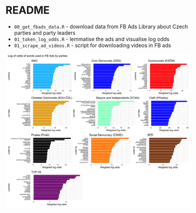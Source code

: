 # README

- `00_get_fbads_data.R` - download data from FB Ads Library about Czech parties and party leaders
- `01_token_log_odds.R` - lemmatise the ads and visualise log odds
- `01_scrape_ad_videos.R` - script for downloading videos in FB ads

![](output/charts/log-odds.png)